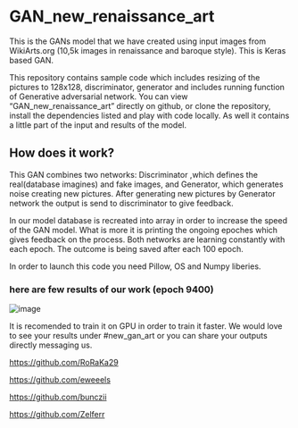 # GAN_new_renaissance_art

This is the GANs model that we have created using input images from WikiArts.org (10,5k images in renaissance and baroque style). This is Keras based GAN.

This repository contains sample code which includes resizing of the pictures to 128x128, discriminator, generator and includes running function of Generative adversarial network.
You can view “GAN_new_renaissance_art” directly on github, or clone the repository, install the dependencies listed and play with code locally. As well it contains a little part of the input and results of the model.

## How does it work?
 This GAN combines two networks: Discriminator ,which defines the real(database imagines) and fake images, and Generator, which generates noise creating new pictures. After generating new pictures by Generator network the output is send to discriminator to give feedback. 
 
 In our model database is recreated into array in order to increase the speed of the GAN model. What is more it is printing the ongoing epoches which gives feedback on the process. Both networks are learning constantly with each epoch. The outcome is being saved after each 100 epoch.
 
 In order to launch this code you need Pillow, OS and Numpy liberies.

### here are few results of our work (epoch 9400)
![image](https://user-images.githubusercontent.com/59648881/81001529-281cff80-8e48-11ea-842a-0b7cda5ef335.png)





It is recomended to train it on GPU in order to train it faster.
We would love to see your results under #new_gan_art or you can share your outputs directly messaging us.


  https://github.com/RoRaKa29

  https://github.com/eweeels

  https://github.com/bunczii
  
  https://github.com/Zelferr



